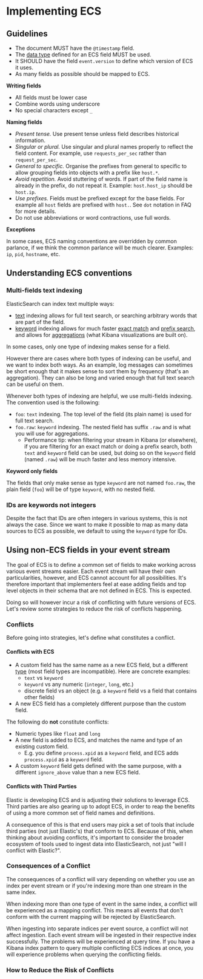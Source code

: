 # <a name="implementing-ecs"></a>Implementing ECS

## Guidelines

* The document MUST have the `@timestamp` field.
* The [data type](https://www.elastic.co/guide/en/elasticsearch/reference/6.2/mapping-types.html) defined for an ECS field MUST be used.
* It SHOULD have the field `event.version` to define which version of ECS it uses.
* As many fields as possible should be mapped to ECS.

**Writing fields**

* All fields must be lower case
* Combine words using underscore
* No special characters except `_`

**Naming fields**

* *Present tense.* Use present tense unless field describes historical information.
* *Singular or plural.* Use singular and plural names properly to reflect the field content. For example, use `requests_per_sec` rather than `request_per_sec`.
* *General to specific.* Organise the prefixes from general to specific to allow grouping fields into objects with a prefix like `host.*`.
* *Avoid repetition.* Avoid stuttering of words. If part of the field name is already in the prefix, do not repeat it. Example: `host.host_ip` should be `host.ip`.
* *Use prefixes.* Fields must be prefixed except for the base fields. For example all `host` fields are prefixed with `host.`. See `dot` notation in FAQ for more details.
* Do not use abbreviations or word contractions, use full words.

**Exceptions**

In some cases, ECS naming conventions are overridden by common parlance, if
we think the common parlance will be much clearer. Examples: `ip`, `pid`,
`hostname`, etc.


## Understanding ECS conventions

### Multi-fields text indexing

ElasticSearch can index text multiple ways:

* [text](https://www.elastic.co/guide/en/elasticsearch/reference/current/text.html) indexing allows for full text search, or searching arbitrary words that
  are part of the field.
* [keyword](https://www.elastic.co/guide/en/elasticsearch/reference/current/keyword.html) indexing allows for much faster
  [exact match](https://www.elastic.co/guide/en/elasticsearch/reference/current/query-dsl-term-query.html)
  and [prefix search](https://www.elastic.co/guide/en/elasticsearch/reference/current/query-dsl-prefix-query.html),
  and allows for [aggregations](https://www.elastic.co/guide/en/elasticsearch/reference/current/search-aggregations.html)
  (what Kibana visualizations are built on).

In some cases, only one type of indexing makes sense for a field.

However there are cases where both types of indexing can be useful, and we want
to index both ways.
As an example, log messages can sometimes be short enough that it makes sense
to sort them by frequency (that's an aggregation). They can also be long and
varied enough that full text search can be useful on them.

Whenever both types of indexing are helpful, we use multi-fields indexing. The
convention used is the following:

* `foo`: `text` indexing.
  The top level of the field (its plain name) is used for full text search.
* `foo.raw`: `keyword` indexing.
  The nested field has suffix `.raw` and is what you will use for aggregations.
  * Performance tip: when filtering your stream in Kibana (or elsewhere), if you
    are filtering for an exact match or doing a prefix search,
    both `text` and `keyword` field can be used, but doing so on the `keyword`
    field (named `.raw`) will be much faster and less memory intensive.

**Keyword only fields**

The fields that only make sense as type `keyword` are not named `foo.raw`, the
plain field (`foo`) will be of type `keyword`, with no nested field.

### IDs are keywords not integers

Despite the fact that IDs are often integers in various systems, this is not
always the case. Since we want to make it possible to map as many data sources
to ECS as possible, we default to using the `keyword` type for IDs.

## Using non-ECS fields in your event stream

The goal of ECS is to define a common set of fields to make working across various
event streams easier. Each event stream will have their own particularities, however,
and ECS cannot account for all possibilities.
It's therefore important that implementers feel at ease adding fields and
top level objects in their schema that are not defined in ECS.
This is expected.

Doing so will however incur a risk of conflicting with future versions of ECS.
Let's review some strategies to reduce the risk of conflicts happening.

### Conflicts

Before going into strategies, let's define what constitutes a conflict.

#### Conflicts with ECS

* A custom field has the same name as a new ECS field, but a different
  [type](https://www.elastic.co/guide/en/elasticsearch/reference/current/mapping-types.html)
  (most field types are incompatible). Here are concrete examples:
  * `text` vs `keyword`
  * `keyword` vs any numeric (`integer`, `long`, etc.)
  * discrete field vs an object (e.g. a `keyword` field vs a field that contains other fields)
* A new ECS field has a completely different purpose than the custom field.

The following do **not** constitute conflicts:

* Numeric types like `float` and `long`
* A new field is added to ECS, and matches the name and type of an existing
  custom field.
  * E.g. you define `process.xpid` as a `keyword` field, and ECS adds
    `process.xpid` as a `keyword` field.
* A custom `keyword` field gets defined with the same purpose, with a different
  `ignore_above` value than a new ECS field.

#### Conflicts with Third Parties

Elastic is developing ECS and is adjusting their solutions to leverage ECS.
Third parties are also gearing up to adopt ECS, in order to reap the benefits of
using a more common set of field names and definitions.

A consequence of this is that end users may pick a set of tools that
include third parties (not just Elastic's) that conform to ECS. Because of this,
when thinking about avoiding conflicts, it's important to consider the
broader ecosystem of tools used to ingest data into ElasticSearch,
not just "will I conflict with Elastic?".

### Consequences of a Conflict

The consequences of a conflict will vary depending on whether you use an index
per event stream or if you're indexing more than one stream in the same index.

When indexing more than one type of event in the same index, a conflict will
be experienced as a mapping conflict. This means all events that don't conform
with the current mapping will be rejected by ElasticSearch.

When ingesting into separate indices per event source, a conflict will not affect ingestion.
Each event stream will be ingested in their respective index successfully.
The problems will be experienced at query time.
If you have a Kibana index pattern to query multiple conflicting ECS indices
at once, you will experience problems when querying the conflicting fields.

### How to Reduce the Risk of Conflicts


